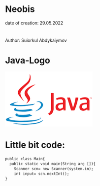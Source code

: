 # Neobis

date of creation: 29.05.2022 
#
Author: Suiorkul Abdykaiymov

# Java-Logo
![Alt text](java-logo.png?)

# Little bit code:
```
public class Main{
  public static void main(String arg []){
    Scanner scn= new Scanner(system.in);
    int input= scn.nextInt(); 
}
```
